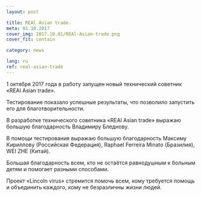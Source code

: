 ```yaml
---
layout: post

title: REAl Asian trade.
meta: 01.10.2017
cover_img: 2017.10.01/REAl-Asian-trade.png
cover_fit: contain

category: news

lang: ru
ref: real-asian-trade
---
```


1 октября 2017 года в работу запущен новый технический советник «REAl Asian trade».

Тестирование показало успешные результаты, что позволило запустить его для благотворительности.

В разработке технического советника «REAl Asian trade» выражаю большую благодарность Владимиру Бледнову.

В помощи тестирования выражаю большую благодарность Максиму Кириллову (Российская Федерация), Raphael Ferreira Minato (Бразилия), WEI ZHE (Китай).

Большая благодарность всем, кто не остаётся равнодушным к больным детям и помогает разными способами.

Проект «Lincoln virus» стремится помочь всем, кому требуется помощь и объединить каждого, кому не безразличны жизни людей.



